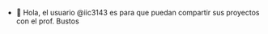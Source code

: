 - 👋 Hola, el usuario @iic3143 es para que puedan compartir sus proyectos con el prof. Bustos

<!---
iic3143/iic3143 is a ✨ special ✨ repository because its `README.md` (this file) appears on your GitHub profile.
You can click the Preview link to take a look at your changes.
--->
